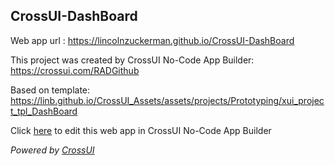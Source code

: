## CrossUI-DashBoard
Web app url : https://lincolnzuckerman.github.io/CrossUI-DashBoard

This project was created by CrossUI No-Code App Builder: https://crossui.com/RADGithub

Based on template: https://linb.github.io/CrossUI_Assets/assets/projects/Prototyping/xui_project_tpl_DashBoard

Click [here](https://crossui.com/RADGithub/#!from=github&owner=lincolnzuckerman&repo=CrossUI-DashBoard) to edit this web app in CrossUI No-Code App Builder

<i>Powered by [CrossUI](https://crossui.com)</i>
